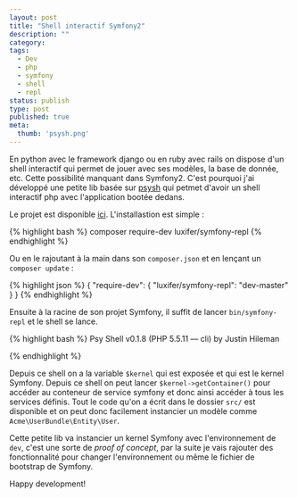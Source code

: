 ```yaml
---
layout: post
title: "Shell interactif Symfony2"
description: ""
category:
tags:
  - Dev
  - php
  - symfony
  - shell
  - repl
status: publish
type: post
published: true
meta:
  thumb: 'psysh.png'
---
```

En python avec le framework django ou en ruby avec rails on dispose d'un shell interactif qui permet de jouer avec ses modèles, la base de donnée, etc. Cette possibilité manquant dans Symfony2. C'est pourquoi j'ai développé une petite lib basée sur [psysh](http://psysh.org/) qui petmet d'avoir un shell interactif php avec l'application bootée dedans.
<!--break-->
Le projet est disponible [ici](https://github.com/luxifer/symfony-repl). L'installastion est simple :

{% highlight bash %}
composer require-dev luxifer/symfony-repl
{% endhighlight %}

Ou en le rajoutant à la main dans son `composer.json` et en lençant un `composer update` :

{% highlight json %}
{
    "require-dev": {
        "luxifer/symfony-repl": "dev-master"
    }
}
{% endhighlight %}

Ensuite à la racine de son projet Symfony, il suffit de lancer `bin/symfony-repl` et le shell se lance.

{% highlight bash %}
Psy Shell v0.1.8 (PHP 5.5.11 — cli) by Justin Hileman
>>>
{% endhighlight %}

Depuis ce shell on a la variable `$kernel` qui est exposée et qui est le kernel Symfony. Depuis ce shell on peut lancer `$kernel->getContainer()` pour accéder au conteneur de service symfony et donc ainsi accéder à tous les services définis. Tout le code qu'on a écrit dans le dossier `src/` est disponible et on peut donc facilement instancier un modèle comme `Acme\UserBundle\Entity\User`.

Cette petite lib va instancier un kernel Symfony avec l'environnement de `dev`, c'est une sorte de _proof of concept_, par la suite je vais rajouter des fonctionnalité pour changer l'environnement ou même le fichier de bootstrap de Symfony.

Happy development!
